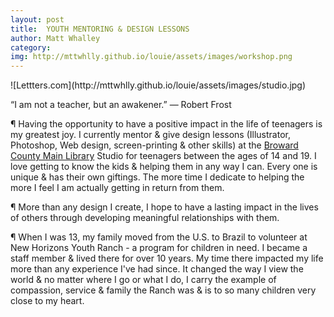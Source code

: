 ```yaml
---
layout: post
title:  YOUTH MENTORING & DESIGN LESSONS
author: Matt Whalley
category: 
img: http://mttwhlly.github.io/louie/assets/images/workshop.png
---
```


<div class="column green" markdown="1">
![Lettters.com](http://mttwhlly.github.io/louie/assets/images/studio.jpg)
</div>

<span class="intro__p" markdown="1">“I am not a teacher, but an awakener.” 
―&nbsp;Robert&nbsp;Frost</span>

¶ Having the opportunity to have a positive impact in the life of teenagers is my greatest joy. I currently mentor & give design lessons (Illustrator, Photoshop, Web design, screen-printing & other skills) at the [Broward County Main Library](http://www.broward.org/LIBRARY/LOCATIONSHOURS/BRANCHES/Pages/MN.aspx) Studio for teenagers between the ages of 14 and 19. I love getting to know the kids & helping them in any way I can. Every one is unique & has their own giftings. The more time I dedicate to helping the more I feel I am actually getting in return from them.

¶ More than any design I create, I hope to have a lasting impact in the lives of others through developing meaningful relationships with them.

¶ When I was 13, my family moved from the U.S. to Brazil to volunteer at New Horizons Youth Ranch - a program for children in need. I became a staff member & lived there for over 10 years. My time there impacted my life more than any experience I've had since. It changed the way I view the world & no matter where I go or what I do, I carry the example of compassion, service & family the Ranch was & is to so many children very close to my heart.